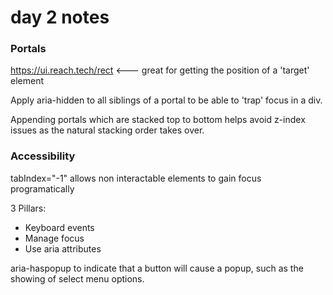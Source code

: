 # day 2 notes

### Portals

https://ui.reach.tech/rect <--- great for getting the position of a 'target' element

Apply aria-hidden to all siblings of a portal to be able to 'trap' focus in a div.

Appending portals which are stacked top to bottom helps avoid z-index issues as the natural stacking order takes over.

### Accessibility

tabIndex="-1" allows non interactable elements to gain focus programatically

3 Pillars:

* Keyboard events
* Manage focus
* Use aria attributes

aria-haspopup to indicate that a button will cause a popup, such as the showing of select menu options.